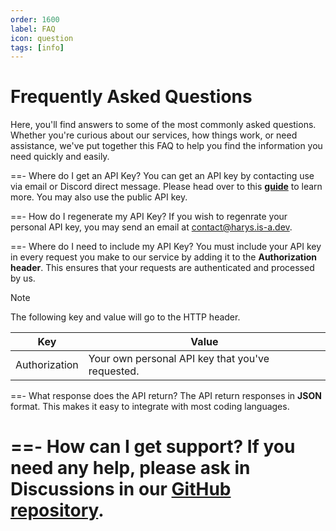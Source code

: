 ```yaml
---
order: 1600
label: FAQ
icon: question
tags: [info]
---
```


# Frequently Asked Questions
Here, you'll find answers to some of the most commonly asked questions. Whether you're curious about our services, how things work, or need assistance, we've put together this FAQ to help you find the information you need quickly and easily.

==- Where do I get an API Key?
You can get an API key by contacting use via email or Discord direct message. Please head over to this [**guide**](api-key.md) to learn more. You may also use the public API key. 

==- How do I regenerate my API Key?
If you wish to regenrate your personal API key, you may send an email at [contact@harys.is-a.dev](mailto:contact@harys.is-a.dev).

==- Where do I need to include my API Key?
You must include your API key in every request you make to our service by adding it to the **Authorization header**. This ensures that your requests are authenticated and processed by us.

> [!NOTE]
> The following key and value will go to the HTTP header.

| Key  | Value |
| ------------- | ------------- |
| Authorization  | Your own personal API key that you've requested. |

==- What response does the API return?
The API return responses in **JSON** format. This makes it easy to integrate with most coding languages.

==- How can I get support?
If you need any help, please ask in Discussions in our [GitHub repository](https://github.com/harys722/open-apis/).
===
